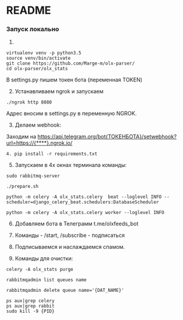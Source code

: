 # README #

### Запуск локально

1.
```
virtualenv venv -p python3.5
source venv/bin/activate
git clone https://github.com/Marge-m/olx-parser/
cd olx-parser/olx_stats
```

В settings.py пишем токен бота (переменная TOKEN)

2. Устанавливаем ngrok и запускаем

```
./ngrok http 8080
```

Адрес вносим в settings.py в переменную NGROK.

3. Делаем webhook:

Заходим на 
https://api.telegram.org/bot{ТОКЕНБОТА}/setwebhook?url=https://{****}.ngrok.io/


```
4. pip install -r requirements.txt
```

5. Запускаем в 4х окнах терминала команды:

```
sudo rabbitmq-server

./prepare.sh

python -m celery -A olx_stats.celery  beat --loglevel INFO --scheduler=django_celery_beat.schedulers:DatabaseScheduler

python -m celery -A olx_stats.celery worker --loglevel INFO

```

6. Добавляем бота в Телеграмм  t.me/olxfeeds_bot

7. Команды - /start, /subscribe - подписаться

8. Подписываемся и наслаждаемся спамом. 

9. Команды для очистки:

```
celery -A olx_stats purge 

rabbitmqadmin list queues name

rabbitmqadmin delete queue name='{DAT_NAME}'

ps aux|grep celery
ps aux|grep rabbit
sudo kill -9 {PID}
```
